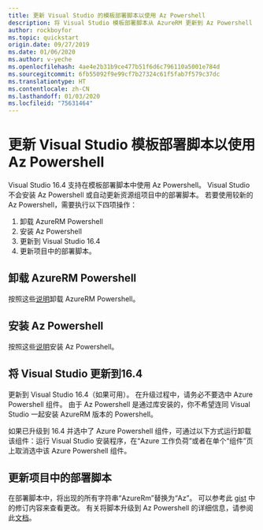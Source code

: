```yaml
---
title: 更新 Visual Studio 的模板部署脚本以使用 Az Powershell
description: 将 Visual Studio 模板部署脚本从 AzureRM 更新到 Az Powershell
author: rockboyfor
ms.topic: quickstart
origin.date: 09/27/2019
ms.date: 01/06/2020
ms.author: v-yeche
ms.openlocfilehash: 4ae4e2b31b9ce477b51f6d6c796110a5001e784d
ms.sourcegitcommit: 6fb55092f9e99cf7b27324c61f5fab7f579c37dc
ms.translationtype: HT
ms.contentlocale: zh-CN
ms.lasthandoff: 01/03/2020
ms.locfileid: "75631464"
---
```

# <a name="updating-the-visual-studio-template-deployment-script-to-use-az-powershell"></a>更新 Visual Studio 模板部署脚本以使用 Az Powershell

Visual Studio 16.4 支持在模板部署脚本中使用 Az Powershell。 Visual Studio 不会安装 Az Powershell 或自动更新资源组项目中的部署脚本。 若要使用较新的 Az Powershell，需要执行以下四项操作：
1. 卸载 AzureRM Powershell
1. 安装 Az Powershell
1. 更新到 Visual Studio 16.4
1. 更新项目中的部署脚本。

## <a name="uninstall-azurerm-powershell"></a>卸载 AzureRM Powershell
按照这些[说明](https://docs.microsoft.com/powershell/azure/uninstall-az-ps?view=azps-2.7.0#uninstall-the-azurerm-module)卸载 AzureRM Powershell。

## <a name="install-az-powershell"></a>安装 Az Powershell
按照这些[说明](https://docs.microsoft.com/powershell/azure/install-az-ps?view=azps-2.7.0)安装 Az Powershell。

## <a name="update-visual-studio-to-164"></a>将 Visual Studio 更新到16.4
更新到 Visual Studio 16.4（如果可用）。 在升级过程中，请务必不要选中 Azure Powershell 组件。 由于 Az Powershell 是通过库安装的，你不希望连同 Visual Studio 一起安装 AzureRM 版本的 Powershell。

如果已升级到 16.4 并选中了 Azure Powershell 组件，可通过以下方式运行卸载该组件：运行 Visual Studio 安装程序，在“Azure 工作负荷”或者在单个“组件”页上取消选中该 Azure Powershell 组件。

## <a name="update-the-deployment-script-in-your-project"></a>更新项目中的部署脚本
在部署脚本中，将出现的所有字符串“AzureRm”替换为“Az”。 可以参考此 [gist](https://gist.github.com/cweining/d2da2479418ea403499c4306dcf4f619) 中的修订内容来查看更改。 有关将脚本升级到 Az Powershell 的详细信息，请参阅此[文档](https://docs.microsoft.com/powershell/azure/migrate-from-azurerm-to-az?view=azps-2.5.0)。

<!-- Update_Description: new article about vs azure tools update deploy script to az powershell -->
<!--NEW.date: 11/25/2019-->
